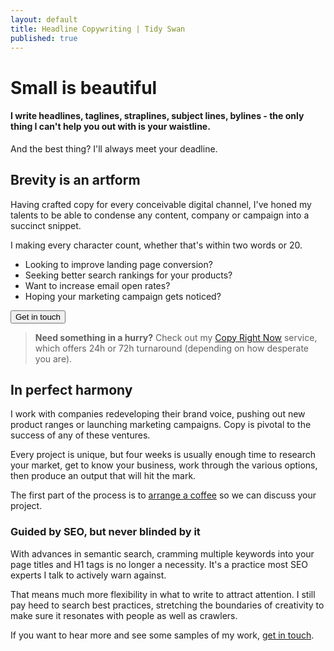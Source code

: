 ```yaml
---
layout: default
title: Headline Copywriting | Tidy Swan
published: true
---
```

# Small is beautiful

#### I write headlines, taglines, straplines, subject lines, bylines - the only thing I can't help you out with is your waistline.

And the best thing? I'll always meet your deadline.

## Brevity is an artform

Having crafted copy for every conceivable digital channel, I've honed my talents to be able to condense any content, company or campaign into a succinct snippet.

I making every character count, whether that's within two words or 20.

- Looking to improve landing page conversion?
- Seeking better search rankings for your products?
- Want to increase email open rates?
- Hoping your marketing campaign gets noticed?

<a href="/contact"><button class="button">Get in touch</button></a>

> **Need something in a hurry?** Check out my [Copy Right Now](/copy-right-now) service, which offers 24h or 72h turnaround (depending on how desperate you are).

## In perfect harmony

I work with companies redeveloping their brand voice, pushing out new product ranges or launching marketing campaigns. Copy is pivotal to the success of any of these ventures.

Every project is unique, but four weeks is usually enough time to research your market, get to know your business, work through the various options, then produce an output that will hit the mark.

The first part of the process is to [arrange a coffee](/contact) so we can discuss your project.

### Guided by SEO, but never blinded by it

With advances in semantic search, cramming multiple keywords into your page titles and H1 tags is no longer a necessity. It's a practice most SEO experts I talk to actively warn against.

That means much more flexibility in what to write to attract attention. I still pay heed to search best practices, stretching the boundaries of creativity to make sure it resonates with people as well as crawlers.

If you want to hear more and see some samples of my work, [get in touch](/contact).
